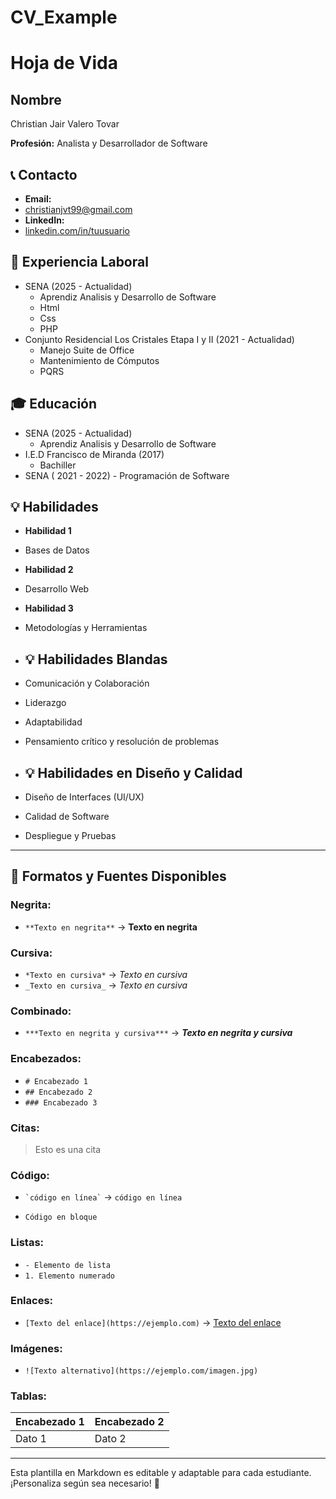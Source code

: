 # CV_Example
# Hoja de Vida

## Nombre
Christian Jair Valero Tovar

**Profesión:**
Analista y Desarrollador de Software

## 📞 Contacto
- **Email:**
- christianjvt99@gmail.com 
- **LinkedIn:** 
- [linkedin.com/in/tuusuario](https://linkedin.com/in/tuusuario)

## 🏢 Experiencia Laboral
- SENA (2025 - Actualidad)
    - Aprendiz Analisis y Desarrollo de Software
    - Html
    - Css
    - PHP
- Conjunto Residencial Los Cristales Etapa I y II (2021 - Actualidad)
    - Manejo Suite de Office
    - Mantenimiento de Cómputos
    - PQRS 

## 🎓 Educación
- SENA (2025 - Actualidad)
    - Aprendiz Analisis y Desarrollo de Software
- I.E.D Francisco de Miranda (2017)
    - Bachiller
- SENA ( 2021 - 2022)
      - Programación de Software

## 💡 Habilidades
- **Habilidad 1**
- Bases de Datos
- **Habilidad 2**
- Desarrollo Web
- **Habilidad 3**
- Metodologías y Herramientas

- ## 💡 Habilidades Blandas
- Comunicación y Colaboración
- Liderazgo
- Adaptabilidad
- Pensamiento crítico y resolución de problemas

- ## 💡 Habilidades en Diseño y Calidad
- Diseño de Interfaces (UI/UX)
- Calidad de Software
- Despliegue y Pruebas


---

## 🎨 Formatos y Fuentes Disponibles

### **Negrita:**
- `**Texto en negrita**` → **Texto en negrita**

### **Cursiva:**
- `*Texto en cursiva*` → *Texto en cursiva*
- `_Texto en cursiva_` → _Texto en cursiva_

### **Combinado:**
- `***Texto en negrita y cursiva***` → ***Texto en negrita y cursiva***

### **Encabezados:**
- `# Encabezado 1`
- `## Encabezado 2`
- `### Encabezado 3`

### **Citas:**
> Esto es una cita

### **Código:**
- `` `código en línea` `` → `código en línea`
- ```
  Código en bloque
  ```

### **Listas:**
- `- Elemento de lista`
- `1. Elemento numerado`

### **Enlaces:**
- `[Texto del enlace](https://ejemplo.com)` → [Texto del enlace](https://ejemplo.com)

### **Imágenes:**
- `![Texto alternativo](https://ejemplo.com/imagen.jpg)`

### **Tablas:**
| Encabezado 1 | Encabezado 2 |
|-------------|-------------|
| Dato 1     | Dato 2      |

---

Esta plantilla en Markdown es editable y adaptable para cada estudiante. ¡Personaliza según sea necesario! 🎯

